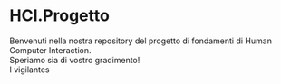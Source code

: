 # HCI.Progetto
Benvenuti nella nostra repository del progetto di fondamenti di Human Computer Interaction.   
Speriamo sia di vostro gradimento!   
I vigilantes
